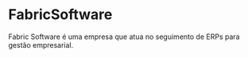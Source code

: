 # FabricSoftware
Fabric Software é uma empresa que atua no seguimento de ERPs para gestão empresarial.
